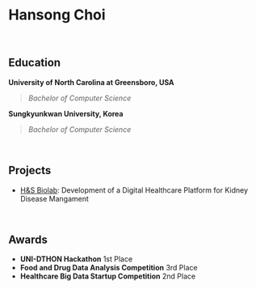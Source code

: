 # Hansong Choi

<br>

## Education
**University of North Carolina at Greensboro, USA** <br>
> *Bachelor of Computer Science* <br>

**Sungkyunkwan University, Korea** <br>
> *Bachelor of Computer Science*

<br>

## Projects
- [H&S Biolab](https://github.com/H-S-Biolab/HnSbiolab_3.0): Development of a Digital Healthcare Platform for Kidney Disease Mangament

<br>

## Awards
- **UNI-DTHON Hackathon** 1st Place
- **Food and Drug Data Analysis Competition** 3rd Place
- **Healthcare Big Data Startup Competition** 2nd Place

<!--
**onaflw/onaflw** is a ✨ _special_ ✨ repository because its `README.md` (this file) appears on your GitHub profile.

Here are some ideas to get you started:

- 🔭 I’m currently working on ...
- 🌱 I’m currently learning ...
- 👯 I’m looking to collaborate on ...
- 🤔 I’m looking for help with ...
- 💬 Ask me about ...
- 📫 How to reach me: ...
- 😄 Pronouns: ...
- ⚡ Fun fact: ...
-->
